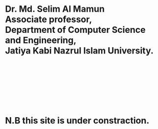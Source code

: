 # Dr. Md. Selim Al Mamun <br/>Associate professor, <br/> Department of Computer Science and Engineering,<br/> Jatiya Kabi Nazrul Islam University.












<br/><br/><br/><br/><br/><br/><br/><br/>
# N.B this site is under constraction.
